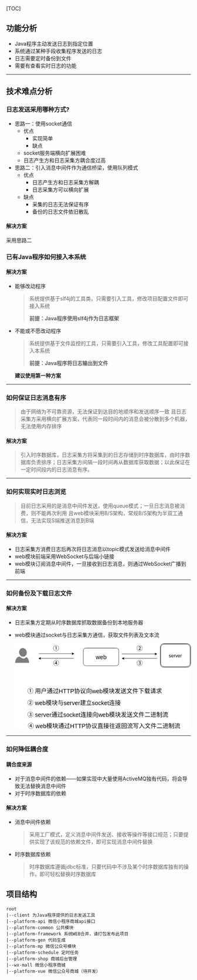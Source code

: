 [TOC]





## 功能分析

- Java程序主动发送日志到指定位置
- 系统通过某种手段收集程序发送的日志
- 日志需要定时备份到文件
- 需要有查看实时日志的功能

---

## 技术难点分析

### 日志发送采用哪种方式?

  - 思路一：使用socket通信
      - 优点
          - 实现简单
        - 缺点
      - socket服务端横向扩展困难
      - 日志产生方和日志采集方耦合度过高
- 思路二：引入消息中间件作为通信桥梁，使用队列模式
  - 优点
    - 日志产生方和日志采集方解耦
    - 日志采集方可以横向扩展
  - 缺点
    - 采集的日志无法保证有序
    - 备份的日志文件依旧散乱
#### 解决方案

采用思路二



### 已有Java程序如何接入本系统

#### 解决方案

- 能够改动程序

  > 系统提供基于slf4j的工具类，只需要引入工具，修改项目配置文件即可接入系统
  >
  > **前提：Java程序使用slf4j作为日志框架**

- 不能或不愿改动程序

  > 系统提供基于文件监控的工具，只需要引入工具，修改工具配置即可接入本系统
  >
  > **前提：Java程序将日志输出到文件**

  **建议使用第一种方案**

---

### 如何保证日志消息有序

> 由于网络为不可靠资源，无法保证到达目的地顺序和发送顺序一致
> 且日志采集方采用横向扩展方案，代表同一段时间内的消息会被分散到多个机器，无法使用内存排序

#### 解决方案

> 引入时序数据库，日志采集方将采集到的日志存储到时序数据库，由时序数据库负责排序；日志采集方间隔一段时间再从数据库获取数据；以此保证在一定时间段内的日志消息有序。

---

### 如何实现实时日志浏览

> 目前日志采用的是消息中间件发送，使用queue模式；一旦日志消息被消费，则不能再次利用
> 且web模块采用B/S架构，常规B/S架构为半双工通信，无法实现S端推送消息到B端

#### 解决方案

- 日志采集方消费日志后再次将日志消息以topic模式发送给消息中间件
- web模块前端采用WebSocket与后端小链接
- web模块订阅消息中间件，一旦接收到日志消息，则通过WebSocket广播到前端



---

###  如何备份及下载日志文件

#### 解决方案

- 日志采集方定期从时序数据库抓取数据备份到本地服务器

- web模块通过socket与日志采集方通信，获取文件列表及文本流

  ![文件下载流程图](https://github.com/inkroom/log-colleage/blob/master/%E6%96%87%E6%A1%A3/%e6%9e%b6%e6%9e%84%e5%9b%be-%e6%96%87%e4%bb%b6%e4%b8%8b%e8%bd%bd%e6%b5%81%e7%a8%8b%e5%9b%be.jpg?raw=true)

---

### 如何降低耦合度

#### 耦合度来源

- 对于消息中间件的依赖——如果实现中大量使用ActiveMQ独有代码，将会导致无法替换消息中间件
- 对于时序数据库的依赖

#### 解决方案

- 消息中间件依赖

  > 采用工厂模式，定义消息中间件发送、接收等操作等接口规范；只要提供实现了该规范的依赖文件，即可实现消息中间件替换

- 时序数据库依赖

  > 时序数据库遵循jdbc标准，只要代码中不涉及某个时序数据库独有的操作，即可轻松替换时序数据库

## 项目结构

~~~
root
|--client 为Java程序提供的日志发送工具
|--platform-api 微信小程序商城api接口
|--platform-common 公共模块
|--platform-framework 系统WEB合并，请打包发布此项目
|--platform-gen 代码生成
|--platform-mp 微信公众号模块
|--platform-schedule 定时任务
|--platform-shop 商城后台管理
|--wx-mall 微信小程序商城
|--platform-vue 微信公众号商城（待开发）
~~~
